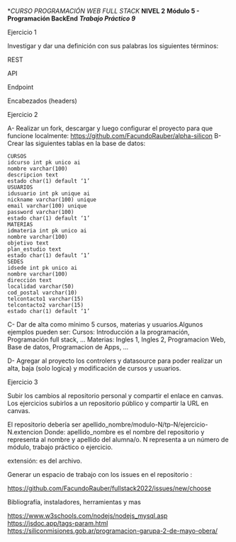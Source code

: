 **CURSO PROGRAMACIÓN WEB FULL STACK*
**NIVEL 2**
**Módulo 5 - Programación BackEnd**
***Trabajo Práctico 9***


Ejercicio 1


Investigar y dar una definición con sus palabras los siguientes términos:


REST


API


Endpoint


Encabezados (headers)


Ejercicio 2


A- Realizar un fork, descargar y luego configurar el proyecto para que funcione localmente:
https://github.com/FacundoRauber/alpha-silicon
B- Crear las siguientes tablas en la base de datos:


    CURSOS
    idcurso int pk unico ai
    nombre varchar(100)
    descripcion text
    estado char(1) default ‘1’
    USUARIOS
    idusuario int pk unique ai
    nickname varchar(100) unique
    email varchar(100) unique
    password varchar(100)
    estado char(1) default ‘1’
    MATERIAS
    idmateria int pk unico ai
    nombre varchar(100)
    objetivo text
    plan_estudio text
    estado char(1) default ‘1’
    SEDES
    idsede int pk unico ai
    nombre varchar(100)
    dirección text
    localidad varchar(50)
    cod_postal varchar(10)
    telcontacto1 varchar(15)
    telcontacto2 varchar(15)
    estado char(1) default ‘1’
    
    
C- Dar de alta como mínimo 5 cursos, materias y usuarios.Algunos ejemplos pueden ser:
Cursos: Introducción a la programación, Programación full stack, …
Materias: Ingles 1, Ingles 2, Programacion Web, Base de datos, Programacion de Apps, …


D- Agregar al proyecto los controlers y datasource para poder realizar un alta, baja (solo logica) y
modificación de cursos y usuarios.


Ejercicio 3


Subir los cambios al repositorio personal y compartir el enlace en canvas.
Los ejercicios subirlos a un repositorio público y
compartir la URL en canvas.


El repositorio debería ser apellido_nombre/modulo-N/tp-N/ejercicio-N.extencion
Donde:
apellido_nombre es el nombre del repositorio y representa al nombre y apellido del alumna/o.
N representa a un número de módulo, trabajo práctico o ejercicio.


extensión: es del archivo.




Generar un espacio de trabajo con los issues en el repositorio :


https://github.com/FacundoRauber/fullstack2022/issues/new/choose


Bibliografía, instaladores, herramientas y mas


https://www.w3schools.com/nodejs/nodejs_mysql.asp
https://jsdoc.app/tags-param.html
https://siliconmisiones.gob.ar/programacion-garupa-2-de-mayo-obera/
